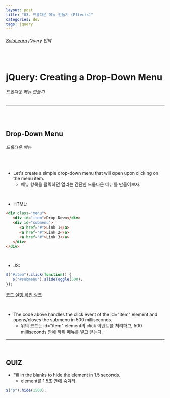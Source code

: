 ```yaml
---
layout: post
title: "03. 드롭다운 메뉴 만들기 (Effects)"
categories: dev
tags: jquery
---
```


###### [SoloLearn](https://www.sololearn.com/) jQuery 번역

<br>

# jQuery: Creating a Drop-Down Menu

###### 드롭다운 메뉴 만들기

------

<br>

<br>

## Drop-Down Menu

###### 드롭다운 메뉴

<br>

- Let's create a simple drop-down menu that will open upon clicking on the menu item.
  - 메뉴 항목을 클릭하면 열리는 간단한 드롭다운 메뉴를 만들어보자.

<br>

- HTML:

```html
<div class="menu">
   <div id="item">Drop-Down</div>
   <div id="submenu">
      <a href="#">Link 1</a>
      <a href="#">Link 2</a>
      <a href="#">Link 3</a>
   </div>
</div>
```

<br>

- JS:

```js
$("#item").click(function() {
   $("#submenu").slideToggle(500);
});
```

[코드 실행 확인 링크](https://code.sololearn.com/1143/#js)

<br>

- The code above handles the click event of the id="item" element and opens/closes the submenu in 500 milliseconds.
  - 위의 코드는 id="item" element의 click 이벤트를 처리하고, 500 milliseconds 안에 하위 메뉴를 열고 닫는다.

------

<br>

## QUIZ

- Fill in the blanks to hide the element in 1.5 seconds.
  - element를 1.5초 안에 숨겨라.

```js
$("p").hide(1500);
```

<br>